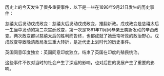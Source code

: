 历史上的今天发生了很多重要事件，以下是一些在1898年9月21日发生的历史事件：
 
慈禧太后发动戊戌政变：慈禧太后发动戊戌政变，推翻新政。戊戌政变是慈禧太后一生当中发动的第二次宫廷政变，第一次是1861年11月同恭亲王奕訢发动的辛酉政变。两次政变都以慈禧太后的胜利而告终，也都成就了她垂帘听政的政治野心。戊戌政变导致晚清政局发生重大转折，是近代史上划时代的历史事件。
 
英国同意印度独立：英国同意印度独立，结束了英国在印度的殖民统治。
 
这些事件不仅对当时的社会产生了深远的影响，也对后世的发展产生了重要的影响。 